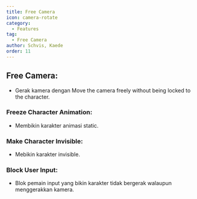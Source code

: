 ```yaml
---
title: Free Camera
icon: camera-rotate
category:
  - Features
tag:
  - Free Camera
author: Schvis, Kaede
order: 11
---
```


## Free Camera:
- Gerak kamera dengan Move the camera freely without being locked to the character.
### Freeze Character Animation:
- Membikin karakter animasi static.
### Make Character Invisible:
- Mebikin karakter invisible.
### Block User Input:
- Blok pemain input yang bikin karakter tidak bergerak walaupun menggerakkan kamera.